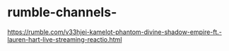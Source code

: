 # rumble-channels-
https://rumble.com/v33hjei-kamelot-phantom-divine-shadow-empire-ft.-lauren-hart-live-streaming-reactio.html
